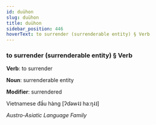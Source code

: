 ```yaml
---
id: duühon
slug: duühon
title: duühon
sidebar_position: 446
hoverText: to surrender (surrenderable entity) § Verb
---
```


### to surrender (surrenderable entity) § Verb

**Verb**: to surrender

**Noun**: surrenderable entity

**Modifier**: surrendered

Vietnamese đầu hàng [ʔɗəw˨˩ haːŋ˨˩]

*Austro-Asiatic Language Family*